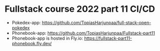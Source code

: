 # Fullstack course 2022 part 11 CI/CD

- Pokedex-app: https://github.com/TopiasHarjunpaa/full-stack-open-pokedex
- Phonebook-app: https://github.com/TopiasHarjunpaa/Fullstack-part11
- Phonebook-app is hosted in Fly.io: https://fullstack-part11-phonebook.fly.dev/
